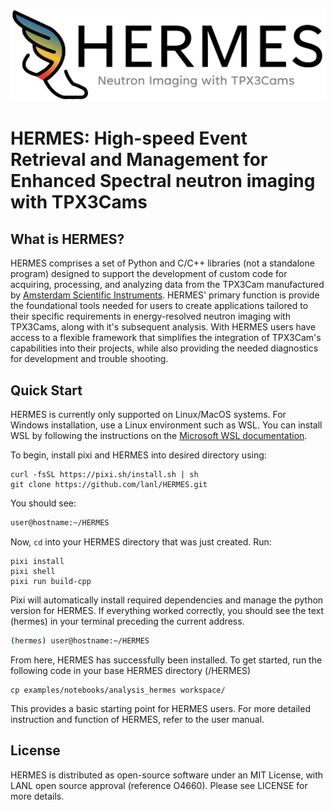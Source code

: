 ![HERMES](images/HERMES.jpg)
# HERMES: High-speed Event Retrieval and Management for Enhanced Spectral neutron imaging with TPX3Cams #

## What is HERMES? ##
HERMES comprises a set of Python and C/C++ libraries (not a standalone program) designed to support the development of custom code for acquiring, processing, and analyzing data from the TPX3Cam manufactured by [Amsterdam Scientific Instruments](https://www.amscins.com/buy-here/tpx3cam/ "ASI TPX3Cam"). HERMES' primary function is provide the foundational tools needed for users to create applications tailored to their specific requirements in energy-resolved neutron imaging with TPX3Cams, along with it's subsequent analysis. With HERMES users have access to a flexible framework that simplifies the integration of TPX3Cam's capabilities into their projects, while also providing the needed diagnostics for development and trouble shooting. 

## Quick Start ##

HERMES is currently only supported on Linux/MacOS systems. For Windows installation, use a Linux environment such as WSL. You can install WSL by following the instructions on the [Microsoft WSL documentation](https://learn.microsoft.com/en-us/windows/wsl/).

To begin, install pixi and HERMES into desired directory using: 
   ```
   curl -fsSL https://pixi.sh/install.sh | sh
   git clone https://github.com/lanl/HERMES.git
   ```
You should see:
   ```bash
   user@hostname:~/HERMES
   ```

Now, ```cd``` into your HERMES directory that was just created. Run:
   ```
   pixi install
   pixi shell
   pixi run build-cpp
   ```
Pixi will automatically install required dependencies and manage the python version for HERMES. If everything worked correctly, you should see the text (hermes) in your terminal preceding the current address.
   ```bash 
   (hermes) user@hostname:~/HERMES
   ```

From here, HERMES has successfully been installed. To get started, run the following code in your base HERMES directory (/HERMES)
```
cp examples/notebooks/analysis_hermes workspace/
```
This provides a basic starting point for HERMES users. For more detailed instruction and function of HERMES, refer to the user manual. 


## License ## 
HERMES is distributed as open-source software under an MIT License, with LANL open source approval (reference O4660). Please see LICENSE for more details. 